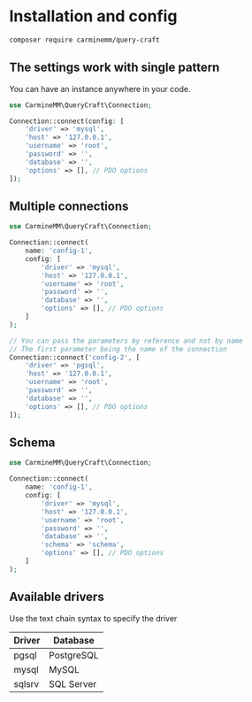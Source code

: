 # Installation and config

```bash
composer require carminemm/query-craft
```

## The settings work with single pattern

You can have an instance anywhere in your code.

```php
use CarmineMM\QueryCraft\Connection;

Connection::connect(config: [
    'driver' => 'mysql',
    'host' => '127.0.0.1',
    'username' => 'root',
    'password' => '',
    'database' => '',
    'options' => [], // PDO options
]);
```

## Multiple connections

```php
use CarmineMM\QueryCraft\Connection;

Connection::connect(
    name: 'config-1',
    config: [
        'driver' => 'mysql',
        'host' => '127.0.0.1',
        'username' => 'root',
        'password' => '',
        'database' => '',
        'options' => [], // PDO options
    ]
);

// You can pass the parameters by reference and not by name
// The first parameter being the name of the connection
Connection::connect('config-2', [
    'driver' => 'pgsql',
    'host' => '127.0.0.1',
    'username' => 'root',
    'password' => '',
    'database' => '',
    'options' => [], // PDO options
]);
```

## Schema

```php
use CarmineMM\QueryCraft\Connection;

Connection::connect(
    name: 'config-1',
    config: [
        'driver' => 'mysql',
        'host' => '127.0.0.1',
        'username' => 'root',
        'password' => '',
        'database' => '',
        'schema' => 'schema',
        'options' => [], // PDO options
    ]
);
```

## Available drivers

Use the text chain syntax to specify the driver

| Driver | Database   |
| ------ | ---------- |
| pgsql  | PostgreSQL |
| mysql  | MySQL      |
| sqlsrv | SQL Server |
